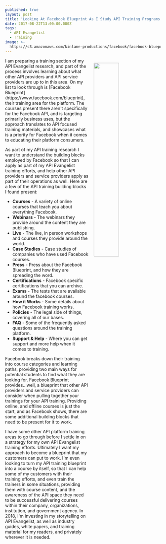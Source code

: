 ```yaml
---
published: true
layout: post
title: 'Looking At Facebook Blueprint As I Study API Training Programs'
date: 2017-08-22T13:00:00.000Z
tags:
  - API Evangelist
  - Training
image: >-
  https://s3.amazonaws.com/kinlane-productions/facebook/facebook-blueprint-screenshot.png
---
```

<p><a href="https://www.facebook.com/blueprint"><img src="https://s3.amazonaws.com/kinlane-productions/facebook/facebook-blueprint-screenshot.png" align="right" width="40%" style="padding: 15px;" /></a></p>I am preparing a training section of my API Evangelist research, and part of the process involves learning about what other API providers and API service providers are up to in this area. On my list to look through is [Facebook Blueprint](https://www.facebook.com/blueprint), their training area for the platform. The courses present there aren't specifically for the Facebook API, and is targeting primarily business uses, but the approach translates to API focused training materials, and showcases what is a priority for Facebook when it comes to educating their platform consumers.

As part of my API training research I want to understand the building blocks employed by Facebook so that I can apply as part of my API Evangelist training efforts, and help other API providers and service providers apply as part of their operations as well. Here are a few of the API training building blocks I found present:

- **Courses** - A variety of online courses that teach you about everything Facebook.
- **Webinars** - The webinars they provide around the content they are publishing.
- **Live** - The live, in person workshops and courses they provide around the world.
- **Case Studies** - Case studies of companies who have used Facebook courses.
- **Press** - Press about the Facebook Blueprint, and how they are spreading the word.
- **Certifications** - Facebook specific certifications that you can archive.
- **Exams** - The tests that are available around the facebook courses.
- **How it Works** - Some details about how Facebook training works.
- **Policies** - The legal side of things, covering all of our bases.
- **FAQ** - Some of the frequently asked questions around the training platform.
- **Support & Help** - Where you can get support and more help when it comes to training.

Facebook breaks down their training into course categories and learning paths, providing two main ways for potential students to find what they are looking for. Facebook Blueprint provides...well, a blueprint that other API providers and service providers can consider when pulling together your trainings for your API training. Providing online, and offline courses is just the start, and as Facebook shows, there are some additional building blocks that need to be present for it to work.

I have some other API platform training areas to go through before I settle in on a strategy for my own API Evangelist training efforts. Ultimately I want my approach to become a blueprint that my customers can put to work. I'm even looking to turn my API training blueprint into a course by itself, so that I can help some of my customers with their training efforts, and even train the trainers in some situations, providing them with course content, and the awareness of the API space they need to be successful delivering courses within their company, organizations, institution, and government agency. In 2018, I'm investing in my storytelling on API Evangelist, as well as industry guides, white papers, and training material for my readers, and privately wherever it is needed.
